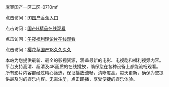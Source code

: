 麻豆国产一区二区-0710mf

点击访问：<a href="https://heiliaoow5kzm.pages.dev">91国产香蕉入口</a>

点击访问：<a href="https://heiliao2dmwwy.pages.dev">国产H精品在线观看</a>

点击访问：<a href="https://heiliaoll4qsx.pages.dev">午夜福利理论片在线观看</a>

点击访问：<a href="https://heiliaowzu4ur.pages.dev">樱花草国产18久久久久</a>

本站为您提供最新、最全的影视资源，涵盖最新的电影、电视剧和福利视频内容。平台支持高清、超清及4K画质的在线播放，确保您在各种设备上都能流畅观看。所有影片内容都经过精心筛选，保证播放流畅，清晰度高。每天更新，确保为您提供最及时的娱乐内容。无需注册，点击即播，享受便捷的娱乐体验。

<span style="display:none;">[Canonical link](https://github.com/td20250710/td11 ）</span>
